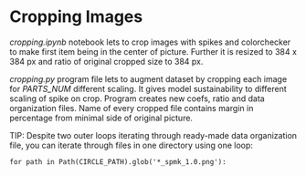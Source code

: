 # Cropping Images

*cropping.ipynb* notebook lets to crop images with spikes and colorchecker to make first item being in the center of picture. Further it is resized to 384 x 384 px and ratio of original cropped size to 384 px.

*cropping.py* program file lets to augment dataset by cropping each image for *PARTS_NUM* different scaling. It gives model sustainability to different scaling of spike on crop. Program creates new coefs, ratio and data organization files. Name of every cropped file contains margin in percentage from minimal side of original picture.

TIP: Despite two outer loops iterating through ready-made data organization file, you can iterate through files in one directory using one loop:
```
for path in Path(CIRCLE_PATH).glob('*_spmk_1.0.png'):
```